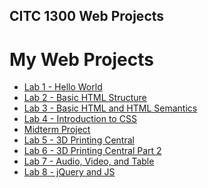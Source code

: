 ## CITC 1300 Web Projects
<h1>My Web Projects</h1>

<ul>
    <li><a href="hello_world/index.html" target="_blank">Lab 1 - Hello World</a></li>
    <li><a href="lab_2/index.html" target="_blank">Lab 2 - Basic HTML Structure</a></li>
    <li><a href="lab_3/index.html" target="_blank">Lab 3 - Basic HTML and HTML Semantics</a></li>
    <li><a href="lab_4/index.html" target="_blank">Lab 4 - Introduction to CSS</a></li>
    <li><a href="midterm/index.html" target="_blank">Midterm Project</a></li>
    <li><a href="lab_5/index.html" target="_blank">Lab 5 - 3D Printing Central</a></li>
    <li><a href="lab_6/index.html" target="_blank">Lab 6 - 3D Printing Central Part 2</a></li>
    <li><a href="lab_7/index.html" target="_blank">Lab 7 - Audio, Video, and Table</a></li>
    <li><a href="lab_8/index.html" target="_blank">Lab 8 - jQuery and JS</a></li>
</ul>